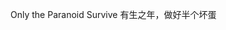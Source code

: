 Only the Paranoid Survive
有生之年，做好半个坏蛋

<!---
vein-yang/vein-yang is a ✨ special ✨ repository because its `README.md` (this file) appears on your GitHub profile.
You can click the Preview link to take a look at your changes.
--->
